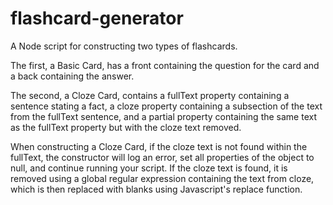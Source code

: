 # flashcard-generator
A Node script for constructing two types of flashcards.

The first, a Basic Card, has a front containing the question for the card  and a back containing the answer.

The second, a Cloze Card, contains a fullText property containing a sentence stating a fact, a cloze property containing a subsection of the text from the fullText sentence, and a partial property containing the same text as the fullText property but with the cloze text removed.

When constructing a Cloze Card, if the cloze text is not found within the fullText, the constructor will log an error, set all properties of the object to null, and continue running your script. If the cloze text is found, it is removed using a global regular expression containing the text from cloze, which is then replaced with blanks using Javascript's replace function.
